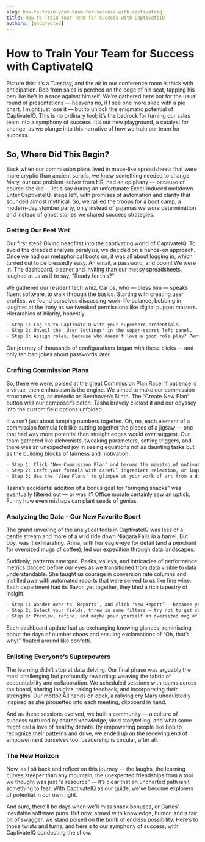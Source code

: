 ```yaml
---
slug: how-to-train-your-team-for-success-with-captivateiq
title: How to Train Your Team for Success with CaptivateIQ
authors: [undirected]
---
```



# How to Train Your Team for Success with CaptivateIQ

Picture this: it’s a Tuesday, and the air in our conference room is thick with anticipation. Bob from sales is perched on the edge of his seat, tapping his pen like he’s in a race against himself. We’re gathered here not for the usual round of presentations — heavens no, if I see one more slide with a pie chart, I might just lose it — but to unlock the enigmatic potential of CaptivateIQ. This is no ordinary tool; it’s the bedrock for turning our sales team into a symphony of success. It’s our new playground, a catalyst for change, as we plunge into this narrative of how we train our team for success.

## So, Where Did This Begin?

Back when our commission plans lived in maze-like spreadsheets that were more cryptic than ancient scrolls, we knew something needed to change. Mary, our ace problem-solver from HR, had an epiphany — because of course she did — let's say during an unfortunate Excel-induced meltdown. Enter CaptivateIQ, stage left, with promises of automation and clarity that sounded almost mythical. So, we rallied the troops for a boot camp, a modern-day slumber party, only instead of pajamas we wore determination and instead of ghost stories we shared success strategies.

### Getting Our Feet Wet

Our first step? Diving headfirst into the captivating world of CaptivateIQ. To avoid the dreaded analysis paralysis, we decided on a hands-on approach. Once we had our metaphorical boots on, it was all about logging in, which turned out to be blessedly easy. An email, a password, and boom! We were in. The dashboard, cleaner and inviting than our messy spreadsheets, laughed at us as if to say, "Ready for this?"

We gathered our resident tech whiz, Carlos, who — bless him — speaks fluent software, to walk through the basics. Starting with creating user profiles, we found ourselves discussing work-life balance, bobbing in laughter at the irony as we tweaked permissions like digital puppet masters. Hierarchies of hilarity, honestly.

```markdown
- Step 1: Log in to CaptivateIQ with your superhero credentials.
- Step 2: Unveil the 'User Settings' in the super-secret left panel.
- Step 3: Assign roles, because who doesn’t love a good role play? Permissions are your keys, so choose wisely.
```

Our journey of thousands of configurations began with these clicks — and only ten bad jokes about passwords later.

### Crafting Commission Plans

So, there we were, poised at the great Commission Plan Race. If patience is a virtue, then enthusiasm is the engine. We aimed to make our commission structures sing, as melodic as Beethoven’s Ninth. The “Create New Plan” button was our composer’s baton. Tasha bravely clicked it and our odyssey into the custom field options unfolded. 

It wasn’t just about lumping numbers together. Oh, no, each element of a commission formula felt like putting together the pieces of a jigsaw — one that had way more potential than straight edges would ever suggest. Our team gathered like alchemists, tweaking parameters, setting triggers, and there was an unexpected joy in seeing equations not as daunting tasks but as the building blocks of fairness and motivation.

```markdown
- Step 1: Click ‘New Commission Plan’ and become the maestro of motivation.
- Step 2: Craft your formula with careful ingredient selection, or ingredient avoidance, if that’s your thing.
- Step 3: Use the ‘View Plans’ to glimpse at your work of art from a distance. Gawk at its splendor, but mostly double-check it.
```

Tasha’s accidental addition of a bonus goal for “bringing snacks” was eventually filtered out — or was it? Office morale certainly saw an uptick. Funny how even mishaps can plant seeds of genius.

### Analyzing the Data - Our New Favorite Sport

The grand unveiling of the analytical tools in CaptivateIQ was less of a gentle stream and more of a wild ride down Niagara Falls in a barrel. But boy, was it exhilarating. Anna, with her eagle-eye for detail (and a penchant for oversized mugs of coffee), led our expedition through data landscapes.

Suddenly, patterns emerged. Peaks, valleys, and intricacies of performance metrics danced before our eyes as we transitioned from data visible to data understandable. She taught us courage in conversion rate columns and instilled awe with automated reports that were served to us like fine wine. Each department had its flavor, yet together, they bled a rich tapestry of insight.

```markdown
- Step 1: Wander over to ‘Reports’, and click ‘New Report’ — because you’re basically a data wizard now.
- Step 2: Select your fields, throw in some filters — try not to get carried away.
- Step 3: Preview, refine, and maybe pour yourself an oversized mug of coffee while you wait.
```

Each dashboard update had us exchanging knowing glances, reminiscing about the days of number chaos and ensuing exclamations of “Oh, that’s why!” floated around like confetti.

### Enlisting Everyone’s Superpowers

The learning didn’t stop at data delving. Our final phase was arguably the most challenging but profoundly rewarding: weaving the fabric of accountability and collaboration. We scheduled sessions with teams across the board, sharing insights, taking feedback, and incorporating their strengths. Our motto? All hands on deck, a rallying cry Mary undoubtedly inspired as she pirouetted into each meeting, clipboard in hand.

And as these sessions evolved, we built a community — a culture of success nurtured by shared knowledge, vivid storytelling, and what some might call a love of healthy debate. By empowering people like Bob to recognize their patterns and drive, we ended up on the receiving end of empowerment ourselves too. Leadership is circular, after all.

### The New Horizon

Now, as I sit back and reflect on this journey — the laughs, the learning curves steeper than any mountain, the unexpected friendships from a tool we thought was just “a resource” — it’s clear that an uncharted path isn’t something to fear. With CaptivateIQ as our guide, we’ve become explorers of potential in our own right. 

And sure, there'll be days when we'll miss snack bonuses, or Carlos’ inevitable software puns. But now, armed with knowledge, humor, and a fair bit of swagger, we stand poised on the brink of endless possibility. Here’s to those twists and turns, and here's to our symphony of success, with CaptivateIQ conducting the show.